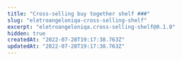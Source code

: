 ```yaml
---
title: "Cross-selling buy together shelf ###"
slug: "eletroangeloniqa-cross-selling-shelf"
excerpt: "eletroangeloniqa.cross-selling-shelf@0.1.0"
hidden: true
createdAt: "2022-07-28T19:17:38.763Z"
updatedAt: "2022-07-28T19:17:38.763Z"
---
```

